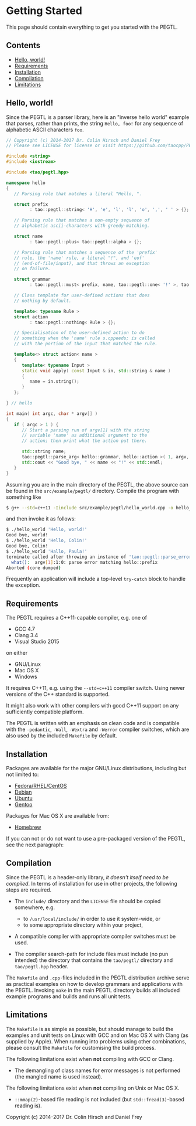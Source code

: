 # Getting Started

This page should contain everything to get you started with the PEGTL.

## Contents

* [Hello, world!](#hello-world)
* [Requirements](#requirements)
* [Installation](#installation)
* [Compilation](#compilation)
* [Limitations](#limitations)

## Hello, world!

Since the PEGTL is a parser library, here is an "inverse hello world" example that parses,
rather than prints, the string `Hello, foo!` for any sequence of alphabetic ASCII characters `foo`.

```c++
// Copyright (c) 2014-2017 Dr. Colin Hirsch and Daniel Frey
// Please see LICENSE for license or visit https://github.com/taocpp/PEGTL/

#include <string>
#include <iostream>

#include <tao/pegtl.hpp>

namespace hello
{
   // Parsing rule that matches a literal "Hello, ".

   struct prefix
         : tao::pegtl::string< 'H', 'e', 'l', 'l', 'o', ',', ' ' > {};

   // Parsing rule that matches a non-empty sequence of
   // alphabetic ascii-characters with greedy-matching.

   struct name
         : tao::pegtl::plus< tao::pegtl::alpha > {};

   // Parsing rule that matches a sequence of the 'prefix'
   // rule, the 'name' rule, a literal "!", and 'eof'
   // (end-of-file/input), and that throws an exception
   // on failure.

   struct grammar
         : tao::pegtl::must< prefix, name, tao::pegtl::one< '!' >, tao::pegtl::eof > {};

   // Class template for user-defined actions that does
   // nothing by default.

   template< typename Rule >
   struct action
         : tao::pegtl::nothing< Rule > {};

   // Specialisation of the user-defined action to do
   // something when the 'name' rule s.cppeeds; is called
   // with the portion of the input that matched the rule.

   template<> struct action< name >
   {
      template< typename Input >
      static void apply( const Input & in, std::string & name )
      {
         name = in.string();
      }
   };

} // hello

int main( int argc, char * argv[] )
{
   if ( argc > 1 ) {
      // Start a parsing run of argv[1] with the string
      // variable 'name' as additional argument to the
      // action; then print what the action put there.

      std::string name;
      tao::pegtl::parse_arg< hello::grammar, hello::action >( 1, argv, name );
      std::cout << "Good bye, " << name << "!" << std::endl;
   }
}
```

Assuming you are in the main directory of the PEGTL, the above source can be
found in the `src/example/pegtl/` directory. Compile the program with something like

```sh
$ g++ --std=c++11 -Iinclude src/example/pegtl/hello_world.cpp -o hello_world
```

and then invoke it as follows:

```sh
$ ./hello_world 'Hello, world!'
Good bye, world!
$ ./hello_world 'Hello, Colin!'
Good bye, Colin!
$ ./hello_world 'Hallo, Paula!'
terminate called after throwing an instance of 'tao::pegtl::parse_error'
  what():  argv[1]:1:0: parse error matching hello::prefix
Aborted (core dumped)
```

Frequently an application will include a top-level `try-catch` block to handle
the exception.

## Requirements

The PEGTL requires a C++11-capable compiler, e.g. one of

* GCC 4.7
* Clang 3.4
* Visual Studio 2015

on either

* GNU/Linux
* Mac OS X
* Windows

It requires C++11, e.g. using the `--std=c++11` compiler switch.
Using newer versions of the C++ standard is supported.

It might also work with other compilers with good C++11 support on any sufficiently
compatible platform.

The PEGTL is written with an emphasis on clean code and is compatible with
the `-pedantic`, `-Wall`, `-Wextra` and `-Werror` compiler switches, which
are also used by the included `Makefile` by default.

## Installation

Packages are available for the major GNU/Linux distributions, including but not limited to:

* [Fedora/RHEL/CentOS](https://apps.fedoraproject.org/packages/PEGTL)
* [Debian](https://packages.debian.org/search?keywords=pegtl-dev)
* [Ubuntu](http://packages.ubuntu.com/search?keywords=pegtl-dev)
* [Gentoo](https://packages.gentoo.org/packages/dev-libs/pegtl)

Packages for Mac OS X are available from:

* [Homebrew](http://brewformulas.org/Pegtl)

If you can not or do not want to use a pre-packaged version of the PEGTL, see the next paragraph:

## Compilation

Since the PEGTL is a header-only library, _it doesn't itself need to be compiled_.
In terms of installation for use in other projects, the following steps are required.

- The `include/` directory and the `LICENSE` file should be copied somewhere, e.g.

  - to `/usr/local/include/` in order to use it system-wide, or
  - to some appropriate directory within your project,

- A compatible compiler with appropriate compiler switches must be used.
- The compiler search-path for include files must include (no pun intended)
  the directory that contains the `tao/pegtl/` directory and `tao/pegtl.hpp` header.

The `Makefile` and `.cpp`-files included in the PEGTL distribution archive serve
as practical examples on how to develop grammars and applications with the PEGTL.
Invoking `make` in the main PEGTL directory builds all included example programs
and builds and runs all unit tests.

## Limitations

The `Makefile` is as simple as possible, but should manage to build the examples
and unit tests on Linux with GCC and on Mac OS X with Clang (as supplied by Apple).
When running into problems using other combinations, please consult the `Makefile`
for customising the build process.

The following limitations exist when **not** compiling with GCC or Clang.

- The demangling of class names for error messages is not performed (the mangled name is used instead).

The following limitations exist when **not** compiling on Unix or Mac OS X.

- `::mmap(2)`-based file reading is not included (but `std::fread(3)`-based reading is).

Copyright (c) 2014-2017 Dr. Colin Hirsch and Daniel Frey
